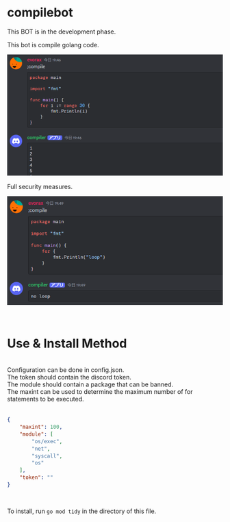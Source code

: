 # compilebot

This BOT is in the development phase.

This bot is compile golang code.
<br/>

![demo](/images/demo.png)
<br/>

Full security measures.
<br/>

![demo](/images/demo2.png)

<br/>

# Use & Install Method

<br/>
Configuration can be done in config.json.
<br/>
The token should contain the discord token.
<br/>
The module should contain a package that can be banned.
<br/>
The maxint can be used to determine the maximum number of for statements to be executed.
<br/>
<br/>

```json
{
    "maxint": 100,
    "module": [
        "os/exec",
        "net",
        "syscall",
        "os"
    ],
    "token": ""
}
```

<br/>

To install, run `go mod tidy` in the directory of this file.